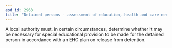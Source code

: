 ```yaml
---
esd_id: 2963
title: "Detained persons - assessment of education, health and care needs"
---
```


A local authority must, in certain circumstances, determine whether it may be necessary for special educational provision to be made for the detained person in accordance with an EHC plan on release from detention.


